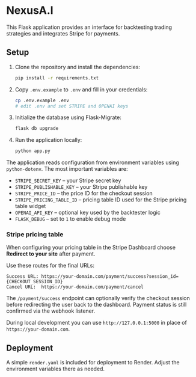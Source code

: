 # NexusA.I

This Flask application provides an interface for backtesting trading strategies and integrates Stripe for payments.

## Setup

1. Clone the repository and install the dependencies:
   ```bash
   pip install -r requirements.txt
   ```
2. Copy `.env.example` to `.env` and fill in your credentials:
   ```bash
   cp .env.example .env
   # edit .env and set STRIPE and OPENAI keys
   ```
3. Initialize the database using Flask-Migrate:
   ```bash
   flask db upgrade
   ```
4. Run the application locally:
   ```bash
   python app.py
   ```

The application reads configuration from environment variables using `python-dotenv`. The most important variables are:

- `STRIPE_SECRET_KEY` – your Stripe secret key
- `STRIPE_PUBLISHABLE_KEY` – your Stripe publishable key
- `STRIPE_PRICE_ID` – the price ID for the checkout session
- `STRIPE_PRICING_TABLE_ID` – pricing table ID used for the Stripe pricing table widget
- `OPENAI_API_KEY` – optional key used by the backtester logic
- `FLASK_DEBUG` – set to `1` to enable debug mode

### Stripe pricing table

When configuring your pricing table in the Stripe Dashboard choose **Redirect to your site** after payment.

Use these routes for the final URLs:

```
Success URL: https://your-domain.com/payment/success?session_id={CHECKOUT_SESSION_ID}
Cancel URL:  https://your-domain.com/payment/cancel
```

The `/payment/success` endpoint can optionally verify the checkout session
before redirecting the user back to the dashboard. Payment status is still
confirmed via the webhook listener.

During local development you can use `http://127.0.0.1:5000` in place of `https://your-domain.com`.

## Deployment

A simple `render.yaml` is included for deployment to Render. Adjust the environment variables there as needed.
